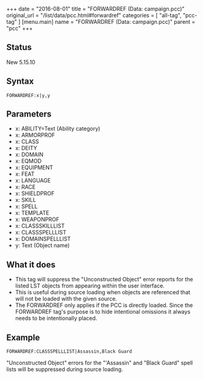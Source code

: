 +++
date = "2016-08-01"
title = "FORWARDREF (Data: campaign.pcc)"
original_url = "/list/data/pcc.html#forwardref"
categories = [ "all-tag", "pcc-tag" ]
[menu.main]
    name = "FORWARDREF (Data: campaign.pcc)"
    parent = "pcc"
+++

## Status

New 5.15.10

## Syntax

`FORWARDREF:x|y,y`

## Parameters

-   x: ABILITY=Text (Ability category)
-   x: ARMORPROF
-   x: CLASS
-   x: DEITY
-   x: DOMAIN
-   x: EQMOD
-   x: EQUIPMENT
-   x: FEAT
-   x: LANGUAGE
-   x: RACE
-   x: SHIELDPROF
-   x: SKILL
-   x: SPELL
-   x: TEMPLATE
-   x: WEAPONPROF
-   x: CLASSSKILLLIST
-   x: CLASSSPELLLIST
-   x: DOMAINSPELLLIST
-   y: Text (Object name)



What it does
------------

-   This tag will suppress the "Unconstructed Object" error reports for
    the listed LST objects from appearing within the user interface.
-   This is useful during source loading when objects are referenced
    that will not be loaded with the given source.
-   The FORWARDREF only applies if the PCC is directly loaded. Since the
    FORWARDREF tag's purpose is to hide intentional omissions it always
    needs to be intentionally placed.

Example
-------

`FORWARDREF:CLASSSPELLLIST|Assassin,Black Guard`

"Unconstructed Object" errors for the "'Assassin" and "Black Guard"
spell lists will be suppressed during source loading.

